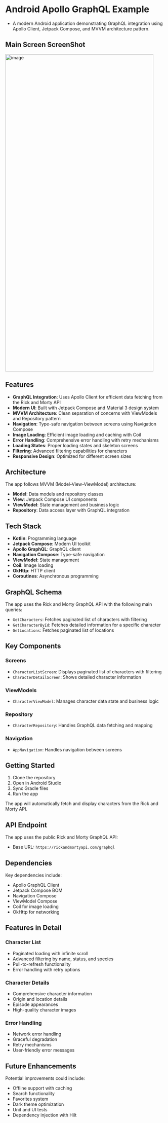 # Android Apollo GraphQL Example

- A modern Android application demonstrating GraphQL integration using Apollo Client, Jetpack Compose, and MVVM architecture pattern.

## Main Screen ScreenShot

<img width="468" height="1001" alt="image" src="https://github.com/user-attachments/assets/fb29cf22-b638-4ba1-b855-7c8989ae30e0" />

## Features

- **GraphQL Integration**: Uses Apollo Client for efficient data fetching from the Rick and Morty API
- **Modern UI**: Built with Jetpack Compose and Material 3 design system
- **MVVM Architecture**: Clean separation of concerns with ViewModels and Repository pattern
- **Navigation**: Type-safe navigation between screens using Navigation Compose
- **Image Loading**: Efficient image loading and caching with Coil
- **Error Handling**: Comprehensive error handling with retry mechanisms
- **Loading States**: Proper loading states and skeleton screens
- **Filtering**: Advanced filtering capabilities for characters
- **Responsive Design**: Optimized for different screen sizes

## Architecture

The app follows MVVM (Model-View-ViewModel) architecture:

- **Model**: Data models and repository classes
- **View**: Jetpack Compose UI components
- **ViewModel**: State management and business logic
- **Repository**: Data access layer with GraphQL integration

## Tech Stack

- **Kotlin**: Programming language
- **Jetpack Compose**: Modern UI toolkit
- **Apollo GraphQL**: GraphQL client
- **Navigation Compose**: Type-safe navigation
- **ViewModel**: State management
- **Coil**: Image loading
- **OkHttp**: HTTP client
- **Coroutines**: Asynchronous programming

## GraphQL Schema

The app uses the Rick and Morty GraphQL API with the following main queries:

- `GetCharacters`: Fetches paginated list of characters with filtering
- `GetCharacterById`: Fetches detailed information for a specific character
- `GetLocations`: Fetches paginated list of locations

## Key Components

### Screens
- `CharacterListScreen`: Displays paginated list of characters with filtering
- `CharacterDetailScreen`: Shows detailed character information

### ViewModels
- `CharacterViewModel`: Manages character data state and business logic

### Repository
- `CharacterRepository`: Handles GraphQL data fetching and mapping

### Navigation
- `AppNavigation`: Handles navigation between screens

## Getting Started

1. Clone the repository
2. Open in Android Studio
3. Sync Gradle files
4. Run the app

The app will automatically fetch and display characters from the Rick and Morty API.

## API Endpoint

The app uses the public Rick and Morty GraphQL API:
- Base URL: `https://rickandmortyapi.com/graphql`

## Dependencies

Key dependencies include:
- Apollo GraphQL Client
- Jetpack Compose BOM
- Navigation Compose
- ViewModel Compose
- Coil for image loading
- OkHttp for networking

## Features in Detail

### Character List
- Paginated loading with infinite scroll
- Advanced filtering by name, status, and species
- Pull-to-refresh functionality
- Error handling with retry options

### Character Details
- Comprehensive character information
- Origin and location details
- Episode appearances
- High-quality character images

### Error Handling
- Network error handling
- Graceful degradation
- Retry mechanisms
- User-friendly error messages

## Future Enhancements

Potential improvements could include:
- Offline support with caching
- Search functionality
- Favorites system
- Dark theme optimization
- Unit and UI tests
- Dependency injection with Hilt
